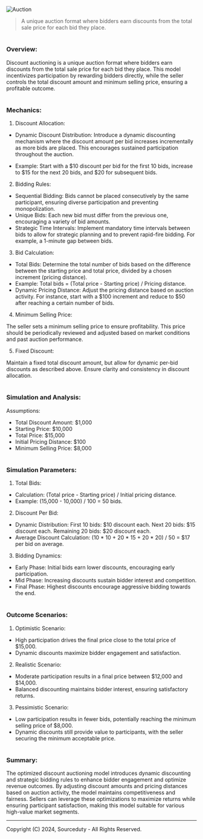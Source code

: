 ![Auction](https://github.com/sourceduty/Discount_Auctioning/assets/123030236/0b0a20cd-5c94-4c22-9b87-74c930e561ea)

> A unique auction format where bidders earn discounts from the total sale price for each bid they place.

#
### Overview:

Discount auctioning is a unique auction format where bidders earn discounts from the total sale price for each bid they place. This model incentivizes participation by rewarding bidders directly, while the seller controls the total discount amount and minimum selling price, ensuring a profitable outcome.

#
### Mechanics:

1. Discount Allocation:

- Dynamic Discount Distribution: Introduce a dynamic discounting mechanism where the discount amount per bid increases incrementally as more bids are placed. This encourages sustained participation throughout the auction.

- Example: Start with a $10 discount per bid for the first 10 bids, increase to $15 for the next 20 bids, and $20 for subsequent bids.

2. Bidding Rules:

- Sequential Bidding:
Bids cannot be placed consecutively by the same participant, ensuring diverse participation and preventing monopolization.
 - Unique Bids:
Each new bid must differ from the previous one, encouraging a variety of bid amounts.
 - Strategic Time Intervals:
Implement mandatory time intervals between bids to allow for strategic planning and to prevent rapid-fire bidding. For example, a 1-minute gap between bids.

3. Bid Calculation:

- Total Bids:
Determine the total number of bids based on the difference between the starting price and total price, divided by a chosen increment (pricing distance).
- Example: Total bids = (Total price - Starting price) / Pricing distance.
- Dynamic Pricing Distance:
Adjust the pricing distance based on auction activity. For instance, start with a $100 increment and reduce to $50 after reaching a certain number of bids.

4. Minimum Selling Price:

The seller sets a minimum selling price to ensure profitability. This price should be periodically reviewed and adjusted based on market conditions and past auction performance.

5. Fixed Discount:

Maintain a fixed total discount amount, but allow for dynamic per-bid discounts as described above. Ensure clarity and consistency in discount allocation.

#
### Simulation and Analysis:

Assumptions:

- Total Discount Amount: $1,000
- Starting Price: $10,000
- Total Price: $15,000
- Initial Pricing Distance: $100
- Minimum Selling Price: $8,000

#
### Simulation Parameters:

1. Total Bids:

- Calculation: (Total price - Starting price) / Initial pricing distance.
- Example: (15,000 - 10,000) / 100 = 50 bids.

2. Discount Per Bid:

- Dynamic Distribution:
First 10 bids: $10 discount each.
Next 20 bids: $15 discount each.
Remaining 20 bids: $20 discount each.
- Average Discount Calculation:
(10 * 10 + 20 * 15 + 20 * 20) / 50 = $17 per bid on average.

3. Bidding Dynamics:

- Early Phase: Initial bids earn lower discounts, encouraging early participation.
- Mid Phase: Increasing discounts sustain bidder interest and competition.
- Final Phase: Highest discounts encourage aggressive bidding towards the end.

#
### Outcome Scenarios:

1. Optimistic Scenario:

- High participation drives the final price close to the total price of $15,000.
- Dynamic discounts maximize bidder engagement and satisfaction.

2. Realistic Scenario:

- Moderate participation results in a final price between $12,000 and $14,000.
- Balanced discounting maintains bidder interest, ensuring satisfactory returns.

3. Pessimistic Scenario:

- Low participation results in fewer bids, potentially reaching the minimum selling price of $8,000.
- Dynamic discounts still provide value to participants, with the seller securing the minimum acceptable price.

#
### Summary:

The optimized discount auctioning model introduces dynamic discounting and strategic bidding rules to enhance bidder engagement and optimize revenue outcomes. By adjusting discount amounts and pricing distances based on auction activity, the model maintains competitiveness and fairness. Sellers can leverage these optimizations to maximize returns while ensuring participant satisfaction, making this model suitable for various high-value market segments.

***
Copyright (C) 2024, Sourceduty - All Rights Reserved.
